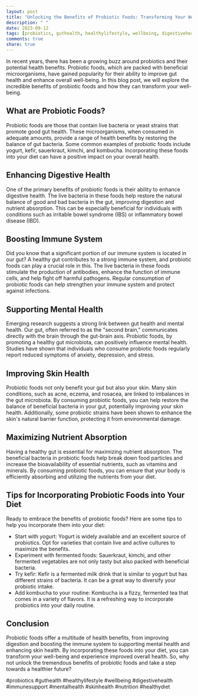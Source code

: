 ```yaml
---
layout: post
title: "Unlocking the Benefits of Probiotic Foods: Transforming Your Well-being"
description: " "
date: 2023-09-12
tags: [probiotics, guthealth, healthylifestyle, wellbeing, digestivehealth, immunesupport, mentalhealth, skinhealth, nutrition, healthydiet]
comments: true
share: true
---
```


In recent years, there has been a growing buzz around probiotics and their potential health benefits. Probiotic foods, which are packed with beneficial microorganisms, have gained popularity for their ability to improve gut health and enhance overall well-being. In this blog post, we will explore the incredible benefits of probiotic foods and how they can transform your well-being.

## What are Probiotic Foods?

Probiotic foods are those that contain live bacteria or yeast strains that promote good gut health. These microorganisms, when consumed in adequate amounts, provide a range of health benefits by restoring the balance of gut bacteria. Some common examples of probiotic foods include yogurt, kefir, sauerkraut, kimchi, and kombucha. Incorporating these foods into your diet can have a positive impact on your overall health.

## Enhancing Digestive Health

One of the primary benefits of probiotic foods is their ability to enhance digestive health. The live bacteria in these foods help restore the natural balance of good and bad bacteria in the gut, improving digestion and nutrient absorption. This can be especially beneficial for individuals with conditions such as irritable bowel syndrome (IBS) or inflammatory bowel disease (IBD).

## Boosting Immune System

Did you know that a significant portion of our immune system is located in our gut? A healthy gut contributes to a strong immune system, and probiotic foods can play a crucial role in this. The live bacteria in these foods stimulate the production of antibodies, enhance the function of immune cells, and help fight off harmful pathogens. Regular consumption of probiotic foods can help strengthen your immune system and protect against infections.

## Supporting Mental Health

Emerging research suggests a strong link between gut health and mental health. Our gut, often referred to as the "second brain," communicates directly with the brain through the gut-brain axis. Probiotic foods, by promoting a healthy gut microbiota, can positively influence mental health. Studies have shown that individuals who consume probiotic foods regularly report reduced symptoms of anxiety, depression, and stress.

## Improving Skin Health

Probiotic foods not only benefit your gut but also your skin. Many skin conditions, such as acne, eczema, and rosacea, are linked to imbalances in the gut microbiota. By consuming probiotic foods, you can help restore the balance of beneficial bacteria in your gut, potentially improving your skin health. Additionally, some probiotic strains have been shown to enhance the skin's natural barrier function, protecting it from environmental damage.

## Maximizing Nutrient Absorption

Having a healthy gut is essential for maximizing nutrient absorption. The beneficial bacteria in probiotic foods help break down food particles and increase the bioavailability of essential nutrients, such as vitamins and minerals. By consuming probiotic foods, you can ensure that your body is efficiently absorbing and utilizing the nutrients from your diet.

## Tips for Incorporating Probiotic Foods into Your Diet

Ready to embrace the benefits of probiotic foods? Here are some tips to help you incorporate them into your diet:

* Start with yogurt: Yogurt is widely available and an excellent source of probiotics. Opt for varieties that contain live and active cultures to maximize the benefits.
* Experiment with fermented foods: Sauerkraut, kimchi, and other fermented vegetables are not only tasty but also packed with beneficial bacteria.
* Try kefir: Kefir is a fermented milk drink that is similar to yogurt but has different strains of bacteria. It can be a great way to diversify your probiotic intake.
* Add kombucha to your routine: Kombucha is a fizzy, fermented tea that comes in a variety of flavors. It is a refreshing way to incorporate probiotics into your daily routine.

## Conclusion

Probiotic foods offer a multitude of health benefits, from improving digestion and boosting the immune system to supporting mental health and enhancing skin health. By incorporating these foods into your diet, you can transform your well-being and experience improved overall health. So, why not unlock the tremendous benefits of probiotic foods and take a step towards a healthier future?

#probiotics #guthealth #healthylifestyle #wellbeing #digestivehealth #immunesupport #mentalhealth #skinhealth #nutrition #healthydiet